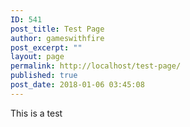 ```yaml
---
ID: 541
post_title: Test Page
author: gameswithfire
post_excerpt: ""
layout: page
permalink: http://localhost/test-page/
published: true
post_date: 2018-01-06 03:45:08
---
```

This is a test